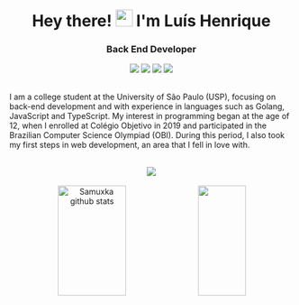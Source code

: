 <h1 align="center" style="border-bottom: 0; padding-bottom: 0">
Hey there! <img src="https://raw.githubusercontent.com/kaueMarques/kaueMarques/master/hi.gif" height="30px"> I'm Luís Henrique
</h1>

<div align="center">

<h3>Back End Developer</h3>
 
<div align="center">
  <a href="https://www.linkedin.com/in/luishfa/" target="_blank"><img src="https://img.shields.io/badge/-LinkedIn-%23333?style=for-the-badge&logo=linkedin&logoColor=white" target="_blank"></a>
  <a href = "https://luique.notion.site/luique/Lu-s-Henrique-bd17d02e397c45a6adabc591710ad282"><img src="https://img.shields.io/badge/-Website-%23333?style=for-the-badge&logo=notion&logoColor=white" target="_blank"></a>
  <a href = "https://discordapp.com/users/621423171169419265"><img src="https://img.shields.io/badge/-Discord-%23333?style=for-the-badge&logo=discord&logoColor=white" target="_blank"></a>
  <a href = "mailto:luish.fa1515@gmail.com"><img src="https://img.shields.io/badge/-Gmail-%23333?style=for-the-badge&logo=gmail&logoColor=white" target="_blank"></a>
</div>
</div>

<br>

I am a college student at the University of São Paulo (USP), focusing on back-end development and with experience in languages such as Golang, JavaScript and TypeScript.
My interest in programming began at the age of 12, when I enrolled at Colégio Objetivo in 2019 and participated in the Brazilian Computer Science Olympiad (OBI). During this period, I also took my first steps in web development, an area that I fell in love with.

</div>

<br>

<div align="center" >
  <img src="https://skillicons.dev/icons?i=javascript,typescript,nodejs,golang,rust,cpp,linux,neovim,git,github" />
</div>


<br>
<div align="center">
  <div align="center">
  <img width="49%" height="195px" src="https://github-readme-stats.vercel.app/api?username=luishenriquefa14&show_icons=true&count_private=true&hide_border=true&title_color=00ccff&icon_color=1c4966&text_color=c9d1d9&bg_color=0d1117" alt="Samuxka github stats" /> 
  <img width="41%" height="195px" src="https://github-readme-stats.vercel.app/api/top-langs/?username=luishenriquefa14&layout=compact&hide_border=true&title_color=00ccff&text_color=225566&bg_color=0d1117" />
</div>
